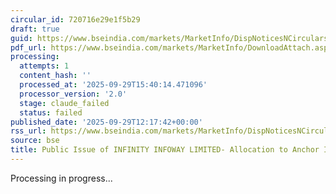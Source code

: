 ```yaml
---
circular_id: 720716e29e1f5b29
draft: true
guid: https://www.bseindia.com/markets/MarketInfo/DispNoticesNCirculars.aspx?Noticeid={BF06EF16-2BB7-431B-B53C-110521514187}&noticeno=20250929-44&dt=09/29/2025&icount=44&totcount=83&flag=0
pdf_url: https://www.bseindia.com/markets/MarketInfo/DownloadAttach.aspx?id=20250929-44&attachedId=11358a65-e2ff-467c-bc52-b39b307614cb
processing:
  attempts: 1
  content_hash: ''
  processed_at: '2025-09-29T15:40:14.471096'
  processor_version: '2.0'
  stage: claude_failed
  status: failed
published_date: '2025-09-29T12:17:42+00:00'
rss_url: https://www.bseindia.com/markets/MarketInfo/DispNoticesNCirculars.aspx?Noticeid={BF06EF16-2BB7-431B-B53C-110521514187}&noticeno=20250929-44&dt=09/29/2025&icount=44&totcount=83&flag=0
source: bse
title: Public Issue of INFINITY INFOWAY LIMITED- Allocation to Anchor Investors
---
```


Processing in progress...